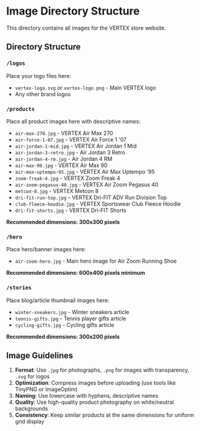 # Image Directory Structure

This directory contains all images for the VERTEX store website.

## Directory Structure

### `/logos`
Place your logo files here:
- `vertex-logo.svg` or `vertex-logo.png` - Main VERTEX logo
- Any other brand logos

### `/products`
Place all product images here with descriptive names:
- `air-max-270.jpg` - VERTEX Air Max 270
- `air-force-1-07.jpg` - VERTEX Air Force 1 '07
- `air-jordan-1-mid.jpg` - VERTEX Air Jordan 1 Mid
- `air-jordan-3-retro.jpg` - Air Jordan 3 Retro
- `air-jordan-4-rm.jpg` - Air Jordan 4 RM
- `air-max-90.jpg` - VERTEX Air Max 90
- `air-max-uptempo-95.jpg` - VERTEX Air Max Uptempo '95
- `zoom-freak-4.jpg` - VERTEX Zoom Freak 4
- `air-zoom-pegasus-40.jpg` - VERTEX Air Zoom Pegasus 40
- `metcon-8.jpg` - VERTEX Metcon 8
- `dri-fit-run-top.jpg` - VERTEX Dri-FIT ADV Run Division Top
- `club-fleece-hoodie.jpg` - VERTEX Sportswear Club Fleece Hoodie
- `dri-fit-shorts.jpg` - VERTEX Dri-FIT Shorts

**Recommended dimensions: 300x300 pixels**

### `/hero`
Place hero/banner images here:
- `air-zoom-hero.jpg` - Main hero image for Air Zoom Running Shoe

**Recommended dimensions: 600x400 pixels minimum**

### `/stories`
Place blog/article thumbnail images here:
- `winter-sneakers.jpg` - Winter sneakers article
- `tennis-gifts.jpg` - Tennis player gifts article
- `cycling-gifts.jpg` - Cycling gifts article

**Recommended dimensions: 300x200 pixels**

## Image Guidelines

1. **Format**: Use `.jpg` for photographs, `.png` for images with transparency, `.svg` for logos
2. **Optimization**: Compress images before uploading (use tools like TinyPNG or ImageOptim)
3. **Naming**: Use lowercase with hyphens, descriptive names
4. **Quality**: Use high-quality product photography on white/neutral backgrounds
5. **Consistency**: Keep similar products at the same dimensions for uniform grid display